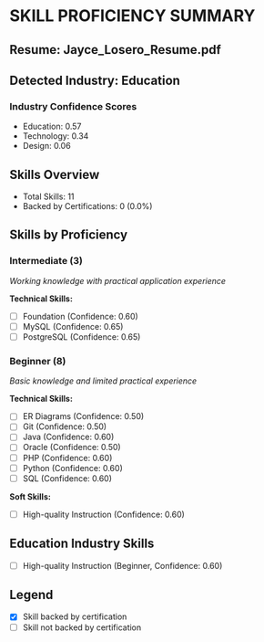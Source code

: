 # SKILL PROFICIENCY SUMMARY
## Resume: Jayce_Losero_Resume.pdf
## Detected Industry: Education
### Industry Confidence Scores
- Education: 0.57
- Technology: 0.34
- Design: 0.06


## Skills Overview
- Total Skills: 11
- Backed by Certifications: 0 (0.0%)

## Skills by Proficiency

### Intermediate (3)
_Working knowledge with practical application experience_

**Technical Skills:**
- [ ] Foundation (Confidence: 0.60)
- [ ] MySQL (Confidence: 0.65)
- [ ] PostgreSQL (Confidence: 0.65)

### Beginner (8)
_Basic knowledge and limited practical experience_

**Technical Skills:**
- [ ] ER Diagrams (Confidence: 0.50)
- [ ] Git (Confidence: 0.50)
- [ ] Java (Confidence: 0.60)
- [ ] Oracle (Confidence: 0.50)
- [ ] PHP (Confidence: 0.60)
- [ ] Python (Confidence: 0.60)
- [ ] SQL (Confidence: 0.60)

**Soft Skills:**
- [ ] High-quality Instruction (Confidence: 0.60)

## Education Industry Skills
- [ ] High-quality Instruction (Beginner, Confidence: 0.60)

## Legend
- [X] Skill backed by certification
- [ ] Skill not backed by certification
